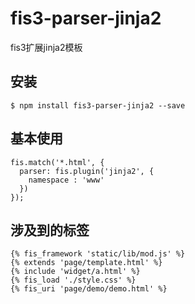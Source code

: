 # fis3-parser-jinja2

fis3扩展jinja2模板

## 安装

    $ npm install fis3-parser-jinja2 --save

## 基本使用

    fis.match('*.html', {
      parser: fis.plugin('jinja2', {
        namespace : 'www'
      })
    });

## 涉及到的标签

    {% fis_framework 'static/lib/mod.js' %}
    {% extends 'page/template.html' %}
    {% include 'widget/a.html' %}
    {% fis_load './style.css' %}
    {% fis_uri 'page/demo/demo.html' %}